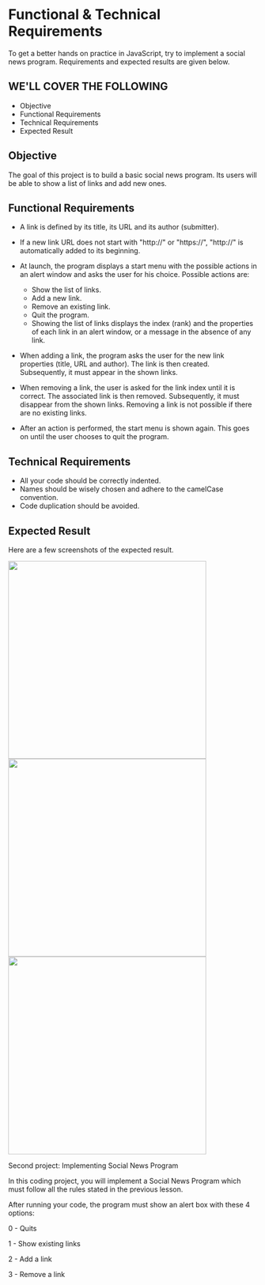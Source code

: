 # Functional & Technical Requirements

To get a better hands on practice in JavaScript, try to implement a social news program. Requirements and expected results are given below.

## WE'LL COVER THE FOLLOWING

-   Objective
-   Functional Requirements
-   Technical Requirements
-   Expected Result

## Objective

The goal of this project is to build a basic social news program. Its users will be able to show a list of links and add new ones.

## Functional Requirements

-   A link is defined by its title, its URL and its author (submitter).
-   If a new link URL does not start with "http://" or "https://", "http://" is automatically added to its beginning.

-   At launch, the program displays a start menu with the possible actions in an alert window and asks the user for his choice. Possible actions are:

    -   Show the list of links.
    -   Add a new link.
    -   Remove an existing link.
    -   Quit the program.
    -   Showing the list of links displays the index (rank) and the properties of each link in an alert window, or a message in the absence of any link.

-   When adding a link, the program asks the user for the new link properties (title, URL and author). The link is then created. Subsequently, it must appear in the shown links.

-   When removing a link, the user is asked for the link index until it is correct. The associated link is then removed. Subsequently, it must disappear from the shown links. Removing a link is not possible if there are no existing links.

-   After an action is performed, the start menu is shown again. This goes on until the user chooses to quit the program.

## Technical Requirements

-   All your code should be correctly indented.
-   Names should be wisely chosen and adhere to the camelCase convention.
-   Code duplication should be avoided.

## Expected Result

Here are a few screenshots of the expected result.

<img src="./images/1.png"  width="400" />

<img src="./images/2.png"  width="400" />

<img src="./images/3.png"  width="400" />

Second project: Implementing Social News Program

In this coding project, you will implement a Social News Program which must follow all the rules stated in the previous lesson.

After running your code, the program must show an alert box with these 4 options:

0 - Quits

1 - Show existing links

2 - Add a link

3 - Remove a link
